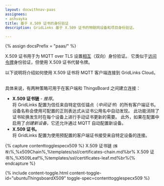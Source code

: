 ```yaml
---
layout: docwithnav-paas
assignees:
- ashvayka
title: 基于 X.509 证书的身份验证
description: GridLinks 基于 X.509 证书的物联网设备和项目身份验证。

---
```


{% assign docsPrefix = "paas/" %}


X.509 证书用于为 MQTT over TLS 设置[相互](https://en.wikipedia.org/wiki/Mutual_authentication)（双向）身份验证。
它类似于[访问令牌](/docs/{{docsPrefix}}user-guide/access-token/)身份验证，但使用 X.509 证书代替令牌。

以下说明将介绍如何使用 X.509 证书将 MQTT 客户端连接到 GridLinks Cloud。

<br>具体来说，有两种策略可用于在客户端和 ThingsBoard 之间建立连接：

- **X.509 证书链** - *推荐*。<br>
  将 GridLinks 配置为信任来自特定信任锚点（*中间证书*）的所有客户端证书。
  设备名称会使用可配置的正则表达式从证书公用名中自动发现。
  此功能消除了证书轮换发生时在每个设备上进行手动证书更新的需要。
  此外，如果在配置中启用了*创建新设备*，它还允许通过 MQTT 自动配置新设备。
- **X.509 证书。** <br> 将 GridLinks 配置为使用预配置的客户端证书接受来自特定设备的连接。

{% capture contenttogglespecx509 %}
X.509 证书链 <small>(推荐)</small>%,%x509Chain%,%templates/ssl/certificates-chain.md%br%
X.509 证书%,%X509Leaf%,%templates/ssl/certificates-leaf.md%br%{% endcapture %}

{% include content-toggle.html content-toggle-id="ubuntuThingsboardX509" toggle-spec=contenttogglespecx509 %}